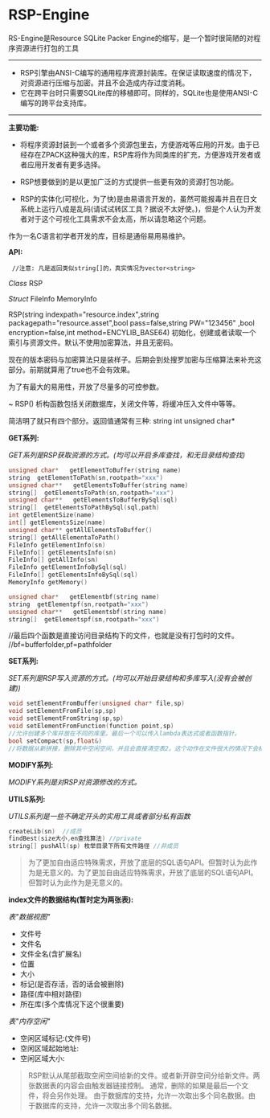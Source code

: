 # RSP-Engine
RS-Engine是Resource SQLite Packer Engine的缩写，是一个暂时很简陋的对程序资源进行打包的工具

------------


- RSP引擎由ANSI-C编写的通用程序资源封装库。在保证读取速度的情况下，对资源进行压缩与加密。并且不会造成内存过度消耗。
- 它在跨平台时只需要SQLite库的移植即可。同样的，SQLite也是使用ANSI-C编写的跨平台支持库。



------------

**主要功能:**

- 将程序资源封装到一个或者多个资源包里去，方便游戏等应用的开发。由于已经存在ZPACK这种强大的库，RSP库将作为同类库的扩充，方便游戏开发者或者应用开发者有更多选择。

- RSP想要做到的是以更加广泛的方式提供一些更有效的资源打包功能。

- RSP的实体化(可视化，为了快)是由易语言开发的，虽然可能报毒并且在日文系统上运行八成是乱码(请试试转区工具？据说不太好使。)，但是个人认为开发者对于这个可视化工具需求不会太高，所以请忽略这个问题。


作为一名C语言初学者开发的库，目标是通俗易用易维护。

**API:**

` //注意: 凡是返回类似string[]的，真实情况为vector<string>`

*Class*
RSP

*Struct*
FileInfo
MemoryInfo


RSP(string indexpath="resource.index",string packagepath="resource.asset",bool pass=false,string PW="123456" ,bool encryption=false,int method=ENCYLIB_BASE64)
初始化，创建或者读取一个索引与资源文件。默认不使用加密算法，并且无密码。

现在的版本密码与加密算法只是装样子。后期会到处搜罗加密与压缩算法来补充这部分。前期就算用了true也不会有效果。

为了有最大的易用性，开放了尽量多的可控参数。

~ RSP() 析构函数包括关闭数据库，关闭文件等，将缓冲压入文件中等等。


简洁明了就只有四个部分。返回值通常有三种:
string    int   unsigned char*

**GET系列:**

*GET系列是RSP获取资源的方式。(均可以开启多库查找，和无目录结构查找)*
```cpp
unsigned char*   getElementToBuffer(string name)
string  getElementToPath(sn,rootpath="xxx")
unsigned char**   getElementsToBuffer(string name)
string[]  getElementsToPath(sn,rootpath="xxx")
unsigned char**   getElementsToBufferBySql(sql)
string[]  getElementsToPathBySql(sql,path)
int getElementSize(name)
int[] getElementsSize(name)
unsigned char** getAllElementsToBuffer()
string[] getAllElementaToPath()
FileInfo getElementInfo(sn)
FileInfo[] getElementsInfo(sn)
FileInfo[] getAllInfo(sn)
FileInfo getElementInfoBySql(sql)
FileInfo[] getElementsInfoBySql(sql)
MemoryInfo getMemory()

unsigned char*   getElementbf(string name)
string  getElementpf(sn,rootpath="xxx")
unsigned char**   getElementsbf(string name)
string[]  getElementspf(sn,rootpath="xxx")
```
//最后四个函数是直接访问目录结构下的文件，也就是没有打包时的文件。
//bf=bufferfolder,pf=pathfolder

**SET系列:**

*SET系列是RSP写入资源的方式。(均可以开始目录结构和多库写入(没有会被创建))*
```cpp
void setElementFromBuffer(unsigned char* file,sp)
void setElementFromFile(sp,sp)
void setElementFromString(sp,sp)
void setElementFromFunction(function point,sp)
//允许创建多个库并放在不同的库里。最后一个可以传入lambda表达式或者函数指针。
bool setCompact(sp,float&) 
//将数据从新拼接，删除其中空闲空间，并且会直接清空表2。这个动作在文件很大的情况下会相当耗费时间。可以使用线程访问本函数的第二参数获取进度的百分比。这个功能通常是在可视化工具下使用，自己编写的程序一般是不会使用这个的。
```

**MODIFY系列:**

*MODIFY系列是对RSP对资源修改的方式。*


**UTILS系列:**

*UTILS系列是一些不确定开头的实用工具或者部分私有函数*
```cpp
createLib(sn)  //成员
findBest(size大小,en查找算法) //private
string[] pushAll(sp) 枚举目录下所有文件路径 //非成员
```

> 为了更加自由适应特殊需求，开放了底层的SQL语句API。但暂时认为此作为是无意义的。为了更加自由适应特殊需求，开放了底层的SQL语句API。但暂时认为此作为是无意义的。

**index文件的数据结构(暂时定为两张表):**

*表"数据视图"*
- 文件号
- 文件名
- 文件全名(含扩展名)
- 位置
- 大小
- 标记(是否存活，否的话会被删除)
- 路径(库中相对路径)
- 所在库(多个库情况下这个很重要)


*表"内存空闲"*
- 空闲区域标记:(文件号)
- 空闲区域起始地址:
- 空闲区域大小:


> RSP默认从尾部截取空闲空间给新的文件。或者新开辟空间分给新文件。两张数据表的内容会由触发器链接控制。
通常，删除的如果是最后一个文件，将会另作处理。
由于数据库的支持，允许一次取出多个同名数据。由于数据库的支持，允许一次取出多个同名数据。
